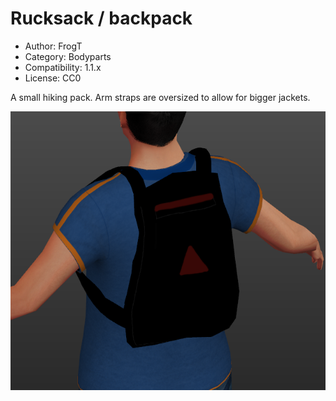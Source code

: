 # Rucksack / backpack

* Author: FrogT
* Category: Bodyparts
* Compatibility: 1.1.x
* License: CC0

A small hiking pack. Arm straps are oversized to allow for bigger jackets.

![Example](back.PNG)

